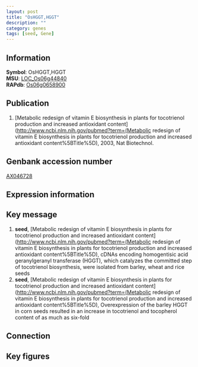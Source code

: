 ```yaml
---
layout: post
title: "OsHGGT,HGGT"
description: ""
category: genes
tags: [seed, Gene]
---
```


## Information
__Symbol__: OsHGGT,HGGT  
__MSU__: [LOC_Os06g44840](http://rice.plantbiology.msu.edu/cgi-bin/ORF_infopage.cgi?orf=LOC_Os06g44840)  
__RAPdb__: [Os06g0658900](http://rapdb.dna.affrc.go.jp/viewer/gbrowse_details/irgsp1?name=Os06g0658900)  

## Publication
1. [Metabolic redesign of vitamin E biosynthesis in plants for tocotrienol production and increased antioxidant content](http://www.ncbi.nlm.nih.gov/pubmed?term=(Metabolic redesign of vitamin E biosynthesis in plants for tocotrienol production and increased antioxidant content%5BTitle%5D), 2003, Nat Biotechnol.

## Genbank accession number
[AX046728](http://www.ncbi.nlm.nih.gov/nuccore/AX046728)

## Expression information

## Key message
1. __seed__, [Metabolic redesign of vitamin E biosynthesis in plants for tocotrienol production and increased antioxidant content](http://www.ncbi.nlm.nih.gov/pubmed?term=(Metabolic redesign of vitamin E biosynthesis in plants for tocotrienol production and increased antioxidant content%5BTitle%5D),  cDNAs encoding homogentisic acid geranylgeranyl transferase (HGGT), which catalyzes the committed step of tocotrienol biosynthesis, were isolated from barley, wheat and rice seeds
2. __seed__, [Metabolic redesign of vitamin E biosynthesis in plants for tocotrienol production and increased antioxidant content](http://www.ncbi.nlm.nih.gov/pubmed?term=(Metabolic redesign of vitamin E biosynthesis in plants for tocotrienol production and increased antioxidant content%5BTitle%5D),  Overexpression of the barley HGGT in corn seeds resulted in an increase in tocotrienol and tocopherol content of as much as six-fold

## Connection

## Key figures


